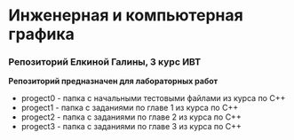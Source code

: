 # Инженерная и компьютерная графика

### Репозиторий Елкиной Галины, 3 курс ИВТ

**Репозиторий предназначен для лабораторных работ**

* progect0 - папка с начальными тестовыми файлами из курса по C++
* progect1 - папка с заданиями по главе 1 из курса по C++
* progect2 - папка с заданиями по главе 2 из курса по C++
* progect3 - папка с заданиями по главе 3 из курса по C++